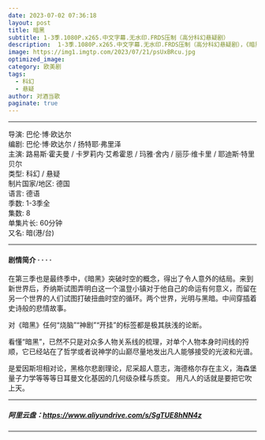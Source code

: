 ```yaml
---
date: 2023-07-02 07:36:18
layout: post
title: 暗黑
subtitle: 1-3季.1080P.x265.中文字幕.无水印.FRDS压制（高分科幻悬疑剧）
description:  1-3季.1080P.x265.中文字幕.无水印.FRDS压制（高分科幻悬疑剧），《暗黑》突破时空的概念，得出了令人意外的结局。来到新世界后，乔纳斯试图弄明白这一个温登小镇对于他自己的命运有何意义，而留在另一个世界的人们试图打破扭曲时空的循环。两个世界，光明与黑暗。中间穿插着史诗般的悲情故事。
image: https://img1.imgtp.com/2023/07/21/psUxBRcu.jpg
optimized_image: 
category: 欧美剧
tags:
  - 科幻
  - 悬疑 
author: 对酒当歌
paginate: true
---
```


---

导演: 巴伦·博·欧达尔  
编剧: 巴伦·博·欧达尔 / 扬特耶·弗里泽  
主演: 路易斯·霍夫曼 / 卡罗莉内·艾希霍恩 / 玛雅·舍内 / 丽莎·维卡里 / 耶迪斯·特里贝尔  
类型: 科幻 / 悬疑  
制片国家/地区: 德国  
语言: 德语  
季数: 1-3季全  
集数: 8  
单集片长: 60分钟  
又名: 暗(港/台)  

---

#### 剧情简介 · · · ·

在第三季也是最终季中，《暗黑》突破时空的概念，得出了令人意外的结局。来到新世界后，乔纳斯试图弄明白这一个温登小镇对于他自己的命运有何意义，而留在另一个世界的人们试图打破扭曲时空的循环。两个世界，光明与黑暗。中间穿插着史诗般的悲情故事。

对《暗黑》任何“烧脑”“神剧”“开挂”的标签都是极其肤浅的论断。

看懂“暗黑”，已然不只是对众多人物关系线的梳理，对单个人物本身时间线的捋顺，它已经站在了哲学或者说神学的山巅尽量地发出凡人能够接受的光波和光谱。

是爱因斯坦相对论，黑格尔悲剧理论，尼采超人意志，海德格尔存在主义，海森堡量子力学等等等日耳曼文化基因的几何级杂糅与质变。 用凡人的话就是要把它吹上天。

---

##### 阿里云盘：<https://www.aliyundrive.com/s/SgTUE8hNN4z>

---
